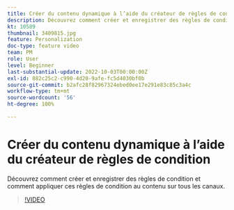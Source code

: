 ```yaml
---
title: Créer du contenu dynamique à l’aide du créateur de règles de condition
description: Découvrez comment créer et enregistrer des règles de condition et comment appliquer ces règles de condition au contenu sur tous les canaux.
kt: 10589
thumbnail: 3409815.jpg
feature: Personalization
doc-type: feature video
team: PM
role: User
level: Beginner
last-substantial-update: 2022-10-03T00:00:00Z
exl-id: 882c25c2-c990-4d20-9afe-fc5d4030bf0b
source-git-commit: b2afc28f82967324ebed0ee17e291e83c85c3a4c
workflow-type: tm+mt
source-wordcount: '56'
ht-degree: 100%

---
```


# Créer du contenu dynamique à l’aide du créateur de règles de condition

Découvrez comment créer et enregistrer des règles de condition et comment appliquer ces règles de condition au contenu sur tous les canaux.

>[!VIDEO](https://video.tv.adobe.com/v/3409815?quality=12&learn=on)
